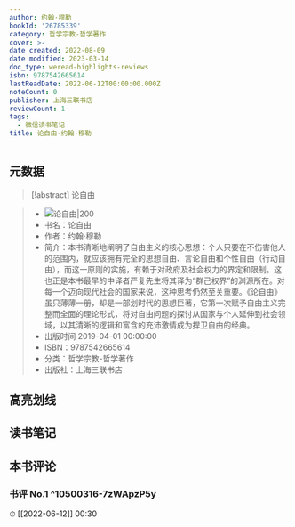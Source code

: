 ```yaml
---
author: 约翰·穆勒
bookId: '26785339'
category: 哲学宗教-哲学著作
cover: >-
date created: 2022-08-09
date modified: 2023-03-14
doc_type: weread-highlights-reviews
isbn: 9787542665614
lastReadDate: 2022-06-12T00:00:00.000Z
noteCount: 0
publisher: 上海三联书店
reviewCount: 1
tags:
  - 微信读书笔记
title: 论自由-约翰·穆勒
---
```


## 元数据

>[!abstract] 论自由

> - ![论自由|200](https://wfqqreader-1252317822.image.myqcloud.com/cover/339/26785339/t7_26785339.jpg)
> - 书名：论自由
> - 作者：约翰·穆勒
> - 简介：本书清晰地阐明了自由主义的核心思想：个人只要在不伤害他人的范围内，就应该拥有完全的思想自由、言论自由和个性自由（行动自由），而这一原则的实施，有赖于对政府及社会权力的界定和限制。这也正是本书最早的中译者严复先生将其译为“群己权界”的渊源所在。对每一个迈向现代社会的国家来说，这种思考仍然至关重要。《论自由》虽只薄薄一册，却是一部划时代的思想巨著，它第一次赋予自由主义完整而全面的理论形式，将对自由问题的探讨从国家与个人延伸到社会领域，以其清晰的逻辑和富含的充沛激情成为捍卫自由的经典。
> - 出版时间 2019-04-01 00:00:00
> - ISBN：9787542665614
> - 分类：哲学宗教-哲学著作
> - 出版社：上海三联书店

## 高亮划线

## 读书笔记

## 本书评论

### 书评 No.1 ^10500316-7zWApzP5y

⏱ [[2022-06-12]] 00:30
